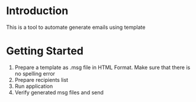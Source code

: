 # Introduction 
This is a tool to automate generate emails using template

# Getting Started

1.	Prepare a template as .msg file in HTML Format. Make sure that there is no spelling error
2.	Prepare recipients list
3.	Run application
4.	Verify generated msg files and send

